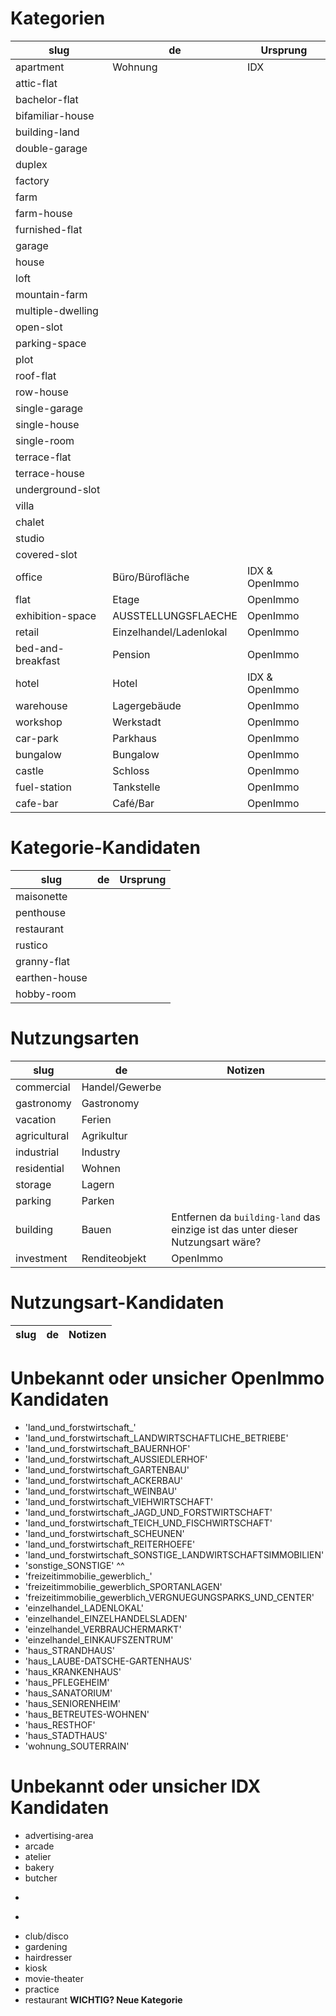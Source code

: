 Kategorien
==========

|slug | de | Ursprung |
|---|---|---|
|apartment | Wohnung | IDX |
|attic-flat | | |
|bachelor-flat | | |
|bifamiliar-house | | |
|building-land | | |
|double-garage | | |
|duplex | | |
|factory | | |
|farm | | |
|farm-house | | |
|furnished-flat | | |
|garage | | |
|house | | |
|loft | | |
|mountain-farm | | |
|multiple-dwelling | | |
|open-slot | | |
|parking-space | | |
|plot | | |
|roof-flat | | |
|row-house | | |
|single-garage | | |
|single-house | | |
|single-room | | |
|terrace-flat | | |
|terrace-house | | |
|underground-slot | | |
|villa | | |
|chalet | | |
|studio | | |
|covered-slot | | |
|office| Büro/Bürofläche|IDX & OpenImmo|
|flat| Etage|OpenImmo|
|exhibition-space| AUSSTELLUNGSFLAECHE|OpenImmo|
|retail| Einzelhandel/Ladenlokal |OpenImmo|
|bed-and-breakfast| Pension|OpenImmo|
|hotel| Hotel|IDX & OpenImmo|
|warehouse| Lagergebäude|OpenImmo|
|workshop| Werkstadt|OpenImmo|
|car-park| Parkhaus|OpenImmo|
|bungalow| Bungalow|OpenImmo|
|castle| Schloss|OpenImmo|
|fuel-station| Tankstelle|OpenImmo|
|cafe-bar|Café/Bar|OpenImmo|

Kategorie-Kandidaten
====================

|slug | de | Ursprung |
|---|---|---|
|maisonette|||
|penthouse|||
|restaurant|||
|rustico|||
|granny-flat|||
|earthen-house|||
|hobby-room|||





Nutzungsarten
=============

|slug | de | Notizen |
|---|---|---|
|commercial|Handel/Gewerbe||
|gastronomy|Gastronomy||
|vacation|Ferien||
|agricultural|Agrikultur||
|industrial|Industry||
|residential|Wohnen||
|storage|Lagern||
|parking|Parken||
|building|Bauen|Entfernen da `building-land` das einzige ist das unter dieser Nutzungsart wäre?|
|investment|Renditeobjekt|OpenImmo|

Nutzungsart-Kandidaten
========================

|slug | de | Notizen |
|---|---|---|



Unbekannt oder unsicher OpenImmo Kandidaten
===========================================

* 'land_und_forstwirtschaft_'                                   
* 'land_und_forstwirtschaft_LANDWIRTSCHAFTLICHE_BETRIEBE'       
* 'land_und_forstwirtschaft_BAUERNHOF'                          
* 'land_und_forstwirtschaft_AUSSIEDLERHOF'                      
* 'land_und_forstwirtschaft_GARTENBAU'                          
* 'land_und_forstwirtschaft_ACKERBAU'                           
* 'land_und_forstwirtschaft_WEINBAU'                            
* 'land_und_forstwirtschaft_VIEHWIRTSCHAFT'                     
* 'land_und_forstwirtschaft_JAGD_UND_FORSTWIRTSCHAFT'           
* 'land_und_forstwirtschaft_TEICH_UND_FISCHWIRTSCHAFT'          
* 'land_und_forstwirtschaft_SCHEUNEN'                           
* 'land_und_forstwirtschaft_REITERHOEFE'                        
* 'land_und_forstwirtschaft_SONSTIGE_LANDWIRTSCHAFTSIMMOBILIEN' 
* 'sonstige_SONSTIGE' ^^
* 'freizeitimmobilie_gewerblich_'                             
* 'freizeitimmobilie_gewerblich_SPORTANLAGEN'                
* 'freizeitimmobilie_gewerblich_VERGNUEGUNGSPARKS_UND_CENTER'
* 'einzelhandel_LADENLOKAL'
* 'einzelhandel_EINZELHANDELSLADEN'
* 'einzelhandel_VERBRAUCHERMARKT'
* 'einzelhandel_EINKAUFSZENTRUM'
* 'haus_STRANDHAUS'
* 'haus_LAUBE-DATSCHE-GARTENHAUS'
* 'haus_KRANKENHAUS'
* 'haus_PFLEGEHEIM'
* 'haus_SANATORIUM'
* 'haus_SENIORENHEIM'
* 'haus_BETREUTES-WOHNEN'
* 'haus_RESTHOF'
* 'haus_STADTHAUS'
* 'wohnung_SOUTERRAIN'


Unbekannt oder unsicher IDX Kandidaten
======================================
* advertising-area
* arcade
* atelier
* bakery
* butcher
* ~~~casino~~~
* ~~~cheese-factory~~~
* club/disco
* gardening
* hairdresser
* kiosk
* movie-theater
* practice
* restaurant **WICHTIG? Neue Kategorie**
